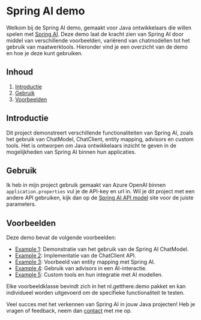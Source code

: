 # Spring AI demo
Welkom bij de Spring AI demo, gemaakt voor Java ontwikkelaars die willen spelen met [Spring AI](https://docs.spring.io/spring-ai/reference/). Deze demo laat de kracht zien van Spring AI door middel van verschillende voorbeelden, variërend van chatmodellen tot het gebruik van maatwerktools. Hieronder vind je een overzicht van de demo en hoe je deze kunt gebruiken.

## Inhoud
1. [Introductie](#introductie)
3. [Gebruik](#gebruik)
4. [Voorbeelden](#voorbeelden)

## Introductie
Dit project demonstreert verschillende functionaliteiten van Spring AI, zoals het gebruik van ChatModel, ChatClient, entity mapping, advisors en custom tools. Het is ontworpen om Java ontwikkelaars inzicht te geven in de mogelijkheden van Spring AI binnen hun applicaties.

## Gebruik
Ik heb in mijn project gebruik gemaakt van Azure OpenAI
binnen `application.properties` vul je de API-key en url in.
Wil je dit project met een andere API gebruiken, kijk dan op de [Spring AI API model](https://docs.spring.io/spring-ai/reference/api/chatmodel.html) site voor de juiste parameters.

## Voorbeelden
Deze demo bevat de volgende voorbeelden:

- [Example 1](src/main/java/nl/getthere/demo/example1/Example1.java): Demonstratie van het gebruik van de Spring AI ChatModel.
- [Example 2](src/main/java/nl/getthere/demo/example2/Example2.java): Implementatie van de ChatClient API.
- [Example 3](src/main/java/nl/getthere/demo/example3/Example3.java): Voorbeeld van entity mapping met Spring AI.
- [Example 4](src/main/java/nl/getthere/demo/example4/Example4.java): Gebruik van advisors in een AI-interactie.
- [Example 5](src/main/java/nl/getthere/demo/example5/Example5.java): Custom tools en hun integratie met AI modellen.

Elke voorbeeldklasse bevindt zich in het nl.getthere.demo pakket en kan individueel worden uitgevoerd om de specifieke functionaliteit te testen.

Veel succes met het verkennen van Spring AI in jouw Java projecten! Heb je vragen of feedback, neem dan [contact](https://www.linkedin.com/in/berjanjonker/) met me op.
